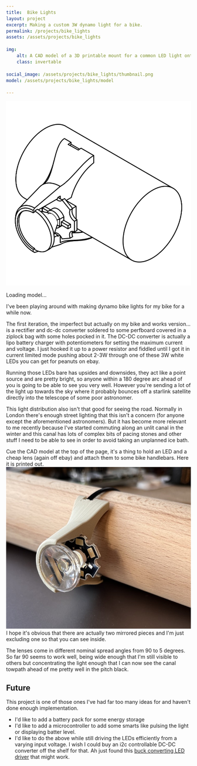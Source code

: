 ```yaml
---
title:  Bike Lights
layout: project
excerpt: Making a custom 3W dynamo light for a bike.
permalink: /projects/bike_lights
assets: /assets/projects/bike_lights

img:
    alt: A CAD model of a 3D printable mount for a common LED light onto a bike handlebar.
    class: invertable

social_image: /assets/projects/bike_lights/thumbnail.png
model: /assets/projects/bike_lights/model

---
```

<outline-model-viewer model = "/assets/projects/bike_lights/models/bigger.glb" camera='{"position":[-7.434,5.128,-6.379],"rotation":[-2.464,-0.7373,-2.646],"zoom":303.06369033128976,"target":[0,0,0]}'>
    <img class="outline-model-poster no-wc" src = "/assets/projects/bike_lights/thumbnail.svg">
    <p class="has-wc">Loading model...</p>
</outline-model-viewer>

I've been playing around with making dynamo bike lights for my bike for a while now. 

The first iteration, the imperfect but actually on my bike and works version... is a rectifier and dc-dc converter soldered to some perfboard covered in a ziplock bag with some holes pocked in it. The DC-DC converter is actually a lipo battery charger with potentiometers for setting the maximum current and voltage. I just hooked it up to a power resistor and fiddled until I got it in current limited mode pushing about 2-3W through one of these 3W white LEDs you can get for peanuts on ebay.

Running those LEDs bare has upsides and downsides, they act like a point source and are pretty bright, so anyone within a 180 degree arc ahead of you is going to be able to see you very well. However you're sending a lot of the light up towards the sky where it probably bounces off a starlink satellite directly into the telescope of some poor astronomer. 

This light distribution also isn't that good for seeing the road. Normally in London there's enough street lighting that this isn't a concern (for anyone except the aforementioned astronomers). But it has become more relevant to me recently because I've started commuting along an unlit canal in the winter and this canal has lots of complex bits of pacing stones and other stuff I need to be able to see in order to avoid taking an unplanned ice bath. 

Cue the CAD model at the top of the page, it's a thing to hold an LED and a cheap lens (again off ebay) and attach them to some bike handlebars. Here it is printed out.
<img src = "/assets/projects/bike_lights/bike_light.jpg" alt="An image of an LED and a lense mounted to a tube in a 3D printed case. The case is split in half so you can see what's inside.">
I hope it's obvious that there are actually two mirrored pieces and I'm just excluding one so that you can see inside.

The lenses come in different nominal spread angles from 90 to 5 degrees. So far 90 seems to work well, being wide enough that I'm still visible to others but concentrating the light enough that I can now see the canal towpath ahead of me pretty well in the pitch black.

## Future 

This project is one of those ones I've had far too many ideas for and haven't done enough implementation.
 - I'd like to add a battery pack for some energy storage
 - I'd like to add a microcontroller to add some smarts like pulsing the light or displaying batter level.
 - I'd like to do the above while still driving the LEDs efficiently from a varying input voltage. I wish I could buy an i2c controllable DC-DC converter off the shelf for that. Ah just found this [buck converting LED driver][buck] that might work.

[buck]: https://protofusion.org/wordpress/2013/03/picobuck-rgb-led-driver/